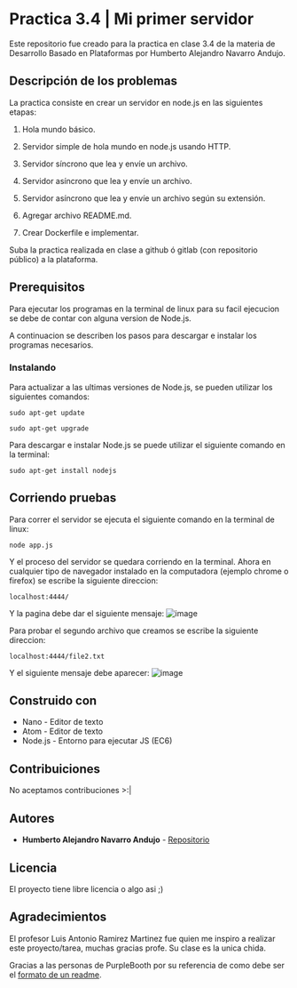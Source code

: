 # Practica 3.4 | Mi primer servidor
Este repositorio fue creado para la practica en clase 3.4 de la materia de Desarrollo Basado en Plataformas por Humberto Alejandro Navarro Andujo.

## Descripción de los problemas
La practica consiste en crear un servidor en node.js en las siguientes etapas:

1) Hola mundo básico.

2) Servidor simple de hola mundo en node.js usando HTTP.

3) Servidor síncrono que lea y envíe un archivo.

4) Servidor asíncrono que lea y envíe un archivo.

5) Servidor asíncrono que lea y envíe un archivo según su extensión.

5) Agregar archivo README.md.

6) Crear Dockerfile e implementar.

Suba la practica realizada en clase a github ó gitlab (con repositorio público) a la plataforma.



## Prerequisitos
Para ejecutar los programas en la terminal de linux para su facil ejecucion se debe de contar con alguna version de Node.js.

A continuacion se describen los pasos para descargar e instalar los programas necesarios.


### Instalando
Para actualizar a las ultimas versiones de Node.js, se pueden utilizar los siguientes comandos:
```
sudo apt-get update
```
```
sudo apt-get upgrade
```

Para descargar e instalar Node.js se puede utilizar el siguiente comando en la terminal:
```
sudo apt-get install nodejs
```


## Corriendo pruebas
Para correr el servidor se ejecuta el siguiente comando en la terminal de linux:
```
node app.js
```
Y el proceso del servidor se quedara corriendo en la terminal.
Ahora en cualquier tipo de navegador instalado en la computadora (ejemplo chrome o firefox) se escribe la siguiente direccion:
```
localhost:4444/
```
Y la pagina debe dar el siguiente mensaje:
![image](https://user-images.githubusercontent.com/10736003/116792724-a920ce00-aa7f-11eb-94d5-a7f43dfaaca3.png)

Para probar el segundo archivo que creamos se escribe la siguiente direccion:
```
localhost:4444/file2.txt
```
Y el siguiente mensaje debe aparecer:
![image](https://user-images.githubusercontent.com/10736003/116792755-ea18e280-aa7f-11eb-88c7-df1b5770e384.png)


## Construido con
* Nano - Editor de texto
* Atom - Editor de texto
* Node.js - Entorno para ejecutar JS (EC6)


## Contribuiciones
No aceptamos contribuciones >:|


## Autores
* **Humberto Alejandro Navarro Andujo** - [Repositorio](https://github.com/fanpug)


## Licencia
El proyecto tiene libre licencia o algo asi ;)


## Agradecimientos
El profesor Luis Antonio Ramirez Martinez fue quien me inspiro a realizar este proyecto/tarea, muchas gracias profe. Su clase es la unica chida.

Gracias a las personas de PurpleBooth por su referencia de como debe ser el [formato de un readme](https://gist.github.com/PurpleBooth/109311bb0361f32d87a2).
